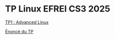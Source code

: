 # TP Linux EFREI CS3 2025

[TP1 : Advanced Linux](./TP1/part1.md)

[Énoncé du TP](https://gitlab.com/it4lik/b3e-linux-2024)

